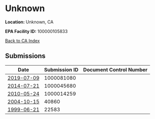 # Unknown

**Location:** Unknown, CA

**EPA Facility ID:** 100000105833

[Back to CA Index](../../index.md)

## Submissions

| Date | Submission ID | Document Control Number |
|------|--------------|-------------------------|
| [2019-07-09](submissions/1000081080.md) | 1000081080 |  |
| [2014-07-21](submissions/1000045680.md) | 1000045680 |  |
| [2010-05-24](submissions/1000014259.md) | 1000014259 |  |
| [2004-10-15](submissions/40860.md) | 40860 |  |
| [1999-06-21](submissions/22583.md) | 22583 |  |
